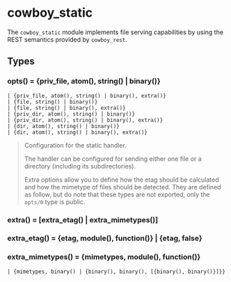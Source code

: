 cowboy_static
=============

The `cowboy_static` module implements file serving capabilities
by using the REST semantics provided by `cowboy_rest`.

Types
-----

### opts() = {priv_file, atom(), string() | binary()}
	| {priv_file, atom(), string() | binary(), extra()}
	| {file, string() | binary()}
	| {file, string() | binary(), extra()}
	| {priv_dir, atom(), string() | binary()}
	| {priv_dir, atom(), string() | binary(), extra()}
	| {dir, atom(), string() | binary()}
	| {dir, atom(), string() | binary(), extra()}

> Configuration for the static handler.
>
> The handler can be configured for sending either one file or
> a directory (including its subdirectories).
>
> Extra options allow you to define how the etag should be calculated
> and how the mimetype of files should be detected. They are defined
> as follow, but do note that these types are not exported, only the
> `opts/0` type is public.

### extra() = [extra_etag() | extra_mimetypes()]

### extra_etag() = {etag, module(), function()} | {etag, false}

### extra_mimetypes() = {mimetypes, module(), function()}
	| {mimetypes, binary() | {binary(), binary(), [{binary(), binary()}]}}
